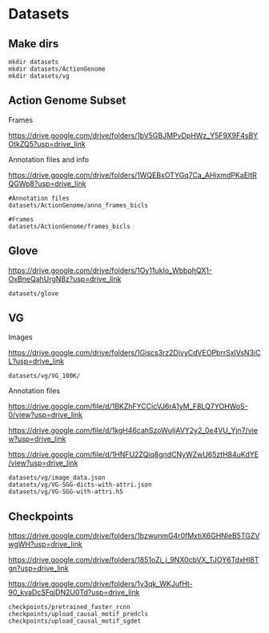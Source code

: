# Datasets

## Make dirs

```
mkdir datasets
mkdir datasets/ActionGenome
mkdir datasets/vg
```

## Action Genome Subset

Frames

https://drive.google.com/drive/folders/1bV5GBJMPvDpHWz_Y5F9X9F4sBYOtkZQ5?usp=drive_link

Annotation files and info

https://drive.google.com/drive/folders/1WQEBxOTYGq7Ca_AHixmdPKaEltRQGWp8?usp=drive_link


```
#Annotation files
datasets/ActionGenome/anno_frames_bicls

#Frames
datasets/ActionGenome/frames_bicls
```

## Glove

https://drive.google.com/drive/folders/1Oy11ukIo_WbbphQX1-OxBneQahUrgN8z?usp=drive_link

```
datasets/glove
```

## VG

Images

https://drive.google.com/drive/folders/1Giscs3rz2DivyCdVEOPbrrSxlVsN3iCL?usp=drive_link


```
datasets/vg/VG_100K/
```


Annotation files

https://drive.google.com/file/d/1BKZhFYCCicVJ6rA1yM_F8LQ7YOHWoS-0/view?usp=drive_link

https://drive.google.com/file/d/1kgH46cahSzoWuIjAVY2y2_0e4VU_Yjn7/view?usp=drive_link

https://drive.google.com/file/d/1HNFU2ZQiq8gndCNyWZwU65ztH84uKdYE/view?usp=drive_link


```
datasets/vg/image_data.json
datasets/vg/VG-SGG-dicts-with-attri.json
datasets/vg/VG-SGG-with-attri.h5
```

## Checkpoints

https://drive.google.com/drive/folders/1bzwunmG4r0fMxtiX6GHNleB5TGZVwgWH?usp=drive_link

https://drive.google.com/drive/folders/1851oZi_j_9NX0cbVX_TJOY6TdxHl8Tgn?usp=drive_link

https://drive.google.com/drive/folders/1y3qk_WKJufHt-90_kvaDcSFqjDN2U0Td?usp=drive_link

```
checkpoints/pretrained_faster_rcnn
checkpoints/upload_causal_motif_predcls
checkpoints/upload_causal_motif_sgdet
```

